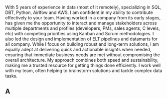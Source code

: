 With 5 years of experience in data (most of it remotely), specializing in SQL, DBT, Python, Airlfow and AWS, I am confident in my ability to contribute effectively to your team. Having worked in a company from its early stages, has given me the opportunity to interact and manage stakeholders across multiple departments and profiles (developers, PMs, sales agents, C levels, etc) with competing priorities using Kanban and Scrum methodologies.
I also led the design and implementation of ELT pipelines and datamarts for all company. While I focus on building robust and long-term solutions, I am equally adept at delivering quick and actionable insights when needed, ensuring that immediate business needs are met without compromising the overall architecture. My approach combines both speed and sustainability, making me a trusted resource for getting things done efficiently. I work well with my team, often helping to brainstorm solutions and tackle complex data tasks.

## A